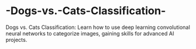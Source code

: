 # -Dogs-vs.-Cats-Classification-
Dogs vs. Cats Classification: Learn how to use deep learning convolutional neural networks to categorize images, gaining skills for advanced AI projects.
